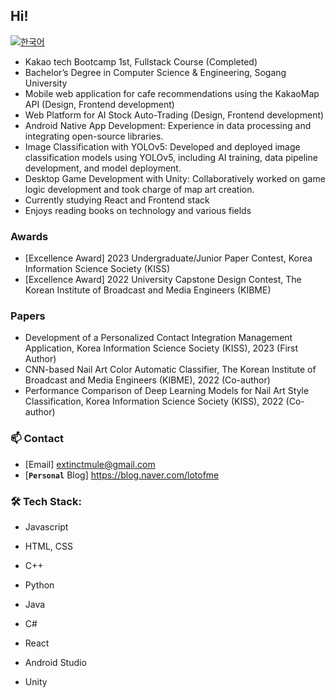 ## Hi!

[![한국어](https://img.shields.io/badge/-한국어-skyblue)](README.md)


- Kakao tech Bootcamp 1st, Fullstack Course (Completed)
- Bachelor’s Degree in Computer Science & Engineering, Sogang University
- Mobile web application for cafe recommendations using the KakaoMap API (Design, Frontend development)
- Web Platform for AI Stock Auto-Trading (Design, Frontend development)
- Android Native App Development: Experience in data processing and integrating open-source libraries.
- Image Classification with YOLOv5: Developed and deployed image classification models using YOLOv5, including AI training, data pipeline development, and model deployment.
- Desktop Game Development with Unity: Collaboratively worked on game logic development and took charge of map art creation.
- Currently studying React and Frontend stack
- Enjoys reading books on technology and various fields

### Awards

- [Excellence Award] 2023 Undergraduate/Junior Paper Contest, Korea Information Science Society (KISS)
- [Excellence Award] 2022 University Capstone Design Contest, The Korean Institute of Broadcast and Media Engineers (KIBME)

### Papers

- Development of a Personalized Contact Integration Management Application, Korea Information Science Society (KISS), 2023 (First Author)
- CNN-based Nail Art Color Automatic Classifier, The Korean Institute of Broadcast and Media Engineers (KIBME), 2022 (Co-author)
- Performance Comparison of Deep Learning Models for Nail Art Style Classification, Korea Information Science Society (KISS), 2022 (Co-author)

### 📫 Contact

- [Email] extinctmule@gmail.com
- [__`Personal`__ Blog] https://blog.naver.com/lotofme

### 🛠️ Tech Stack:

- Javascript
- HTML, CSS
- C++
- Python
- Java
- C#

- React
- Android Studio
- Unity
